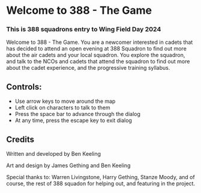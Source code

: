 # Welcome to 388 - The Game

### This is 388 squadrons entry to Wing Field Day 2024

Welcome to 388 - The Game. You are a newcomer interested in cadets that has decided to attend an open evening at 388 Squadron to find out more about the air cadets and your local squadron.
You explore the squadron, and talk to the NCOs and cadets that attend the squadron to find out more about the cadet experience, and the progressive training syllabus.

## Controls:
 - Use arrow keys to move around the map
 - Left click on characters to talk to them
 - Press the space bar to advance through the dialog
 - At any time, press the escape key to exit dialog

## Credits
Written and developed by Ben Keeling

Art and design by James Gething and Ben Keeling

Special thanks to: Warren Livingstone, Harry Gething, Stanze Moody, and of course, the rest of 388 squadon for helping out, and featuring in the project.

